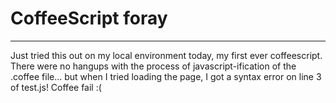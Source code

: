 # CoffeeScript foray
-----
Just tried this out on my local environment today, my first ever coffeescript. There were no hangups with the process of javascript-ification of the .coffee file...  but when I tried loading the page, I got a syntax error on line 3 of test.js! Coffee fail :(
